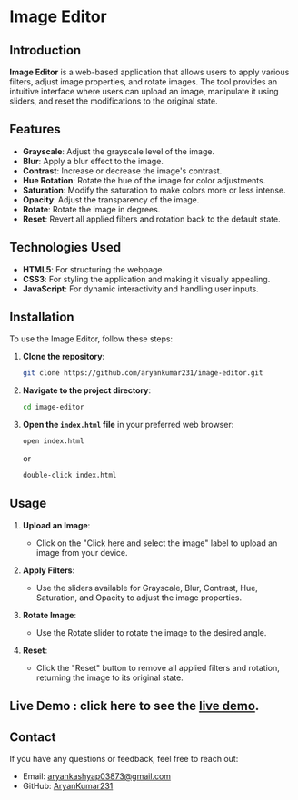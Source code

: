 # Image Editor

## Introduction

**Image Editor** is a web-based application that allows users to apply various filters, adjust image properties, and rotate images. The tool provides an intuitive interface where users can upload an image, manipulate it using sliders, and reset the modifications to the original state.

## Features

- **Grayscale**: Adjust the grayscale level of the image.
- **Blur**: Apply a blur effect to the image.
- **Contrast**: Increase or decrease the image's contrast.
- **Hue Rotation**: Rotate the hue of the image for color adjustments.
- **Saturation**: Modify the saturation to make colors more or less intense.
- **Opacity**: Adjust the transparency of the image.
- **Rotate**: Rotate the image in degrees.
- **Reset**: Revert all applied filters and rotation back to the default state.

## Technologies Used

- **HTML5**: For structuring the webpage.
- **CSS3**: For styling the application and making it visually appealing.
- **JavaScript**: For dynamic interactivity and handling user inputs.

## Installation

To use the Image Editor, follow these steps:

1. **Clone the repository**:
    ```bash
    git clone https://github.com/aryankumar231/image-editor.git
    ```
2. **Navigate to the project directory**:
    ```bash
    cd image-editor
    ```
3. **Open the `index.html` file** in your preferred web browser:
    ```bash
    open index.html
    ```
    or
    ```bash
    double-click index.html
    ```

## Usage

1. **Upload an Image**:
   - Click on the "Click here and select the image" label to upload an image from your device.

2. **Apply Filters**:
   - Use the sliders available for Grayscale, Blur, Contrast, Hue, Saturation, and Opacity to adjust the image properties.

3. **Rotate Image**:
   - Use the Rotate slider to rotate the image to the desired angle.

4. **Reset**:
   - Click the "Reset" button to remove all applied filters and rotation, returning the image to its original state.


## **Live Demo** : click here to see the [live demo](https://aryankumar231.github.io/ImageEditor/).

## Contact

If you have any questions or feedback, feel free to reach out:

- Email: aryankashyap03873@gmail.com
- GitHub: [AryanKumar231](https://github.com/aryankumar231)
